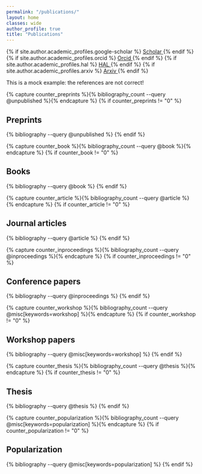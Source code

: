 ```yaml
---
permalink: "/publications/"
layout: home
classes: wide
author_profile: true
title: "Publications"
---
```


{% if site.author.academic_profiles.google-scholar %}
  <a href="{{ site.author.academic_profiles.google-scholar }}">
    <i class="ai ai-google-scholar" aria-hidden="true"></i>Scholar
  </a>
{% endif %}
{% if site.author.academic_profiles.orcid %}
  <a href="{{ site.author.academic_profiles.orcid }}">
    <i class="ai ai-orcid" aria-hidden="true"></i>Orcid
  </a>
{% endif %}
{% if site.author.academic_profiles.hal %}
  <a href="{{ site.author.academic_profiles.hal }}">
    <i class="ai ai-hal" aria-hidden="true"></i>HAL
  </a>
{% endif %}
{% if site.author.academic_profiles.arxiv %}
  <a href="{{ site.author.academic_profiles.arxiv }}">
    <i class="ai ai-arxiv" aria-hidden="true"></i>Arxiv
  </a>
{% endif %}

<!-- See also https://github.com/inukshuk/jekyll-scholar to customize your references -->

This is a mock example: the references are not correct!

<!-- Preprints -->
{% capture counter_preprints %}{% bibliography_count --query @unpublished %}{% endcapture %}
{% if counter_preprints != "0" %}
  <h2>Preprints</h2>
  {% bibliography --query @unpublished %}
{% endif %}

<!-- Journal articles-->
{% capture counter_book %}{% bibliography_count --query @book %}{% endcapture %}
{% if counter_book != "0" %}
  <h2>Books</h2>
  {% bibliography --query @book %}
{% endif %}

<!-- Journal articles-->
{% capture counter_article %}{% bibliography_count --query @article %}{% endcapture %}
{% if counter_article != "0" %}
  <h2>Journal articles</h2>
  {% bibliography --query @article %}
{% endif %}

<!-- Conference papers -->
{% capture counter_inproceedings %}{% bibliography_count --query @inproceedings %}{% endcapture %}
{% if counter_inproceedings != "0" %}
  <h2>Conference papers</h2>
  {% bibliography --query @inproceedings %}
{% endif %}

<!-- Workshop papers -->
{% capture counter_workshop %}{% bibliography_count --query @misc[keywords=workshop] %}{% endcapture %}
{% if counter_workshop != "0" %}
  <h2>Workshop papers</h2>
  {% bibliography --query @misc[keywords=workshop] %}
{% endif %}

<!-- Thesis -->
{% capture counter_thesis %}{% bibliography_count --query @thesis %}{% endcapture %}
{% if counter_thesis != "0" %}
  <h2>Thesis</h2>
  {% bibliography --query @thesis %}
{% endif %}

<!-- Popularization -->
{% capture counter_popularization %}{% bibliography_count --query @misc[keywords=popularization] %}{% endcapture %}
{% if counter_popularization != "0" %}
  <h2>Popularization</h2>
  {% bibliography --query @misc[keywords=popularization] %}
{% endif %}
